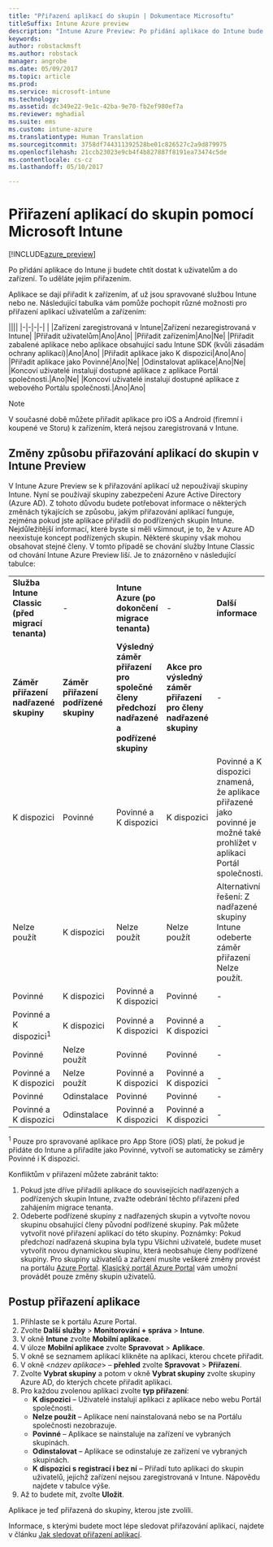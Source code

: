 ```yaml
---
title: "Přiřazení aplikací do skupin | Dokumentace Microsoftu"
titleSuffix: Intune Azure preview
description: "Intune Azure Preview: Po přidání aplikace do Intune bude vhodné ji přiřadit do skupin uživatelů nebo zařízení."
keywords: 
author: robstackmsft
ms.author: robstack
manager: angrobe
ms.date: 05/09/2017
ms.topic: article
ms.prod: 
ms.service: microsoft-intune
ms.technology: 
ms.assetid: dc349e22-9e1c-42ba-9e70-fb2ef980ef7a
ms.reviewer: mghadial
ms.suite: ems
ms.custom: intune-azure
ms.translationtype: Human Translation
ms.sourcegitcommit: 3758df744311392528be01c826527c2a9d879975
ms.openlocfilehash: 21ccb23023e9cb4f4b827887f8191ea73474c5de
ms.contentlocale: cs-cz
ms.lasthandoff: 05/10/2017

---
```


# <a name="how-to-assign-apps-to-groups-with-microsoft-intune"></a>Přiřazení aplikací do skupin pomocí Microsoft Intune

[!INCLUDE[azure_preview](../includes/azure_preview.md)]

Po přidání aplikace do Intune ji budete chtít dostat k uživatelům a do zařízení. To uděláte jejím přiřazením.

Aplikace se dají přiřadit k zařízením, ať už jsou spravované službou Intune nebo ne. Následující tabulka vám pomůže pochopit různé možnosti pro přiřazení aplikací uživatelům a zařízením:

||||
|-|-|-|-|
|&nbsp;|Zařízení zaregistrovaná v Intune|Zařízení nezaregistrovaná v Intune|
|Přiřadit uživatelům|Ano|Ano|
|Přiřadit zařízením|Ano|Ne|
|Přiřadit zabalené aplikace nebo aplikace obsahující sadu Intune SDK (kvůli zásadám ochrany aplikací)|Ano|Ano|
|Přiřadit aplikace jako K dispozici|Ano|Ano|
|Přiřadit aplikace jako Povinné|Ano|Ne|
|Odinstalovat aplikace|Ano|Ne|
|Koncoví uživatelé instalují dostupné aplikace z aplikace Portál společnosti.|Ano|Ne|
|Koncoví uživatelé instalují dostupné aplikace z webového Portálu společnosti.|Ano|Ano|

> [!NOTE]
> V současné době můžete přiřadit aplikace pro iOS a Android (firemní i koupené ve Storu) k zařízením, která nejsou zaregistrovaná v Intune.

## <a name="changes-to-how-you-assign-apps-to-groups-in-the-intune-preview"></a>Změny způsobu přiřazování aplikací do skupin v Intune Preview

V Intune Azure Preview se k přiřazování aplikací už nepoužívají skupiny Intune. Nyní se používají skupiny zabezpečení Azure Active Directory (Azure AD). Z tohoto důvodu budete potřebovat informace o některých změnách týkajících se způsobu, jakým přiřazování aplikací funguje, zejména pokud jste aplikace přiřadili do podřízených skupin Intune.
Nejdůležitější informací, které byste si měli všimnout, je to, že v Azure AD neexistuje koncept podřízených skupin. Některé skupiny však mohou obsahovat stejné členy. V tomto případě se chování služby Intune Classic od chování Intune Azure Preview liší. Je to znázorněno v následující tabulce:

||||||
|-|-|-|-|-|
|**Služba Intune Classic (před migrací tenanta)**|-|**Intune Azure (po dokončení migrace tenanta)**|-|**Další informace**|
|**Záměr přiřazení nadřazené skupiny**|**Záměr přiřazení podřízené skupiny**|**Výsledný záměr přiřazení pro společné členy předchozí nadřazené a podřízené skupiny**|**Akce pro výsledný záměr přiřazení pro členy nadřazené skupiny**|-|    
|K dispozici|Povinné|Povinné a K dispozici|K dispozici|Povinné a K dispozici znamená, že aplikace přiřazené jako povinné je možné také prohlížet v aplikaci Portál společnosti.
|Nelze použít|K dispozici|Nelze použít|Nelze použít|Alternativní řešení: Z nadřazené skupiny Intune odeberte záměr přiřazení Nelze použít.
|Povinné|K dispozici|Povinné a K dispozici|Povinné|-|
|Povinné a K dispozici<sup>1</sup>|K dispozici|Povinné a K dispozici|Povinné a K dispozici|-|    
|Povinné|Nelze použít|Povinné|Povinné|-|    
|Povinné a K dispozici|Nelze použít|Povinné a K dispozici|Povinné a K dispozici|-|    
|Povinné|Odinstalace|Povinné|Povinné|-|    
|Povinné a K dispozici|Odinstalace|Povinné a K dispozici|Povinné a K dispozici|-|
<sup>1</sup> Pouze pro spravované aplikace pro App Store (iOS) platí, že pokud je přidáte do Intune a přiřadíte jako Povinné, vytvoří se automaticky se záměry Povinné i K dispozici.

Konfliktům v přiřazení můžete zabránit takto:

1.    Pokud jste dříve přiřadili aplikace do souvisejících nadřazených a podřízených skupin Intune, zvažte odebrání těchto přiřazení před zahájením migrace tenanta.
2.    Odeberte podřízené skupiny z nadřazených skupin a vytvořte novou skupinu obsahující členy původní podřízené skupiny. Pak můžete vytvořit nové přiřazení aplikací do této skupiny.
Poznámky: Pokud předchozí nadřazená skupina byla typu Všichni uživatelé, budete muset vytvořit novou dynamickou skupinu, která neobsahuje členy podřízené skupiny.
Pro skupiny uživatelů a zařízení musíte veškeré změny provést na portálu [Azure Portal](https://portal.azure.com/). [Klasický portál Azure Portal](https://manage.windowsazure.com/) vám umožní provádět pouze změny skupin uživatelů.


## <a name="how-to-assign-an-app"></a>Postup přiřazení aplikace

1. Přihlaste se k portálu Azure Portal.
2. Zvolte **Další služby** > **Monitorování + správa** > **Intune**.
3. V okně **Intune** zvolte **Mobilní aplikace**.
1. V úloze **Mobilní aplikace** zvolte **Spravovat** > **Aplikace**.
2. V okně se seznamem aplikací klikněte na aplikaci, kterou chcete přiřadit.
3. V okně <*název aplikace*> – **přehled** zvolte **Spravovat** > **Přiřazení**.
4. Zvolte **Vybrat skupiny** a potom v okně **Vybrat skupiny** zvolte skupiny Azure AD, do kterých chcete přiřadit aplikaci.
5. Pro každou zvolenou aplikaci zvolte **typ přiřazení**:
    - **K dispozici** – Uživatelé instalují aplikaci z aplikace nebo webu Portál společnosti.
    - **Nelze použít** – Aplikace není nainstalovaná nebo se na Portálu společnosti nezobrazuje.
    - **Povinné** – Aplikace se nainstaluje na zařízení ve vybraných skupinách.
    - **Odinstalovat** – Aplikace se odinstaluje ze zařízení ve vybraných skupinách.
    - **K dispozici s registrací i bez ní** – Přiřadí tuto aplikaci do skupin uživatelů, jejichž zařízení nejsou zaregistrovaná v Intune. Nápovědu najdete v tabulce výše.
6. Až to budete mít, zvolte **Uložit**.

Aplikace je teď přiřazená do skupiny, kterou jste zvolili.

Informace, s kterými budete moct lépe sledovat přiřazování aplikací, najdete v článku [Jak sledovat přiřazení aplikací](monitor-apps.md).

